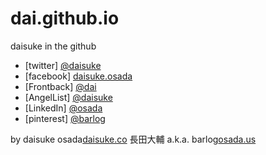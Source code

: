 dai.github.io
=============

daisuke in the github

- [twitter] [@daisuke](http://twitter.com/daisuke)
- [facebook] [daisuke.osada](http://facebook.com/daisuke.osada)
- [Frontback] [@dai](http://frontback.me/dai)
- [AngelList] [@daisuke](http://angel.co/daisuke)
- [LinkedIn] [@osada](http://linkedin.com/in/osada)
- [pinterest] [@barlog](http://pinterest.com/barlog)

by daisuke osada[daisuke.co](http://daisuke.co) 長田大輔 a.k.a. barlog[osada.us](http://osada.us)
